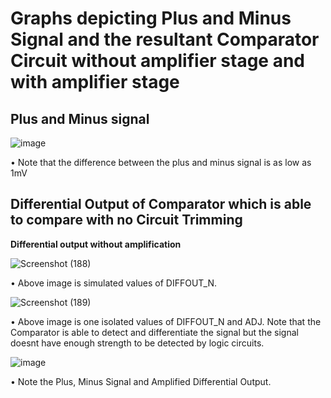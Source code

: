 # Graphs depicting Plus and Minus Signal and the resultant Comparator Circuit without amplifier stage and with amplifier stage

## Plus and Minus signal 


![image](https://github.com/chennakeshavadasa/Comparator-Design-with-SkyWater-130PDK/assets/123294639/39376bfb-0212-4ef0-bc1d-cf87ce716332)


• Note that the difference between the plus and minus signal is as low as 1mV

## Differential Output of Comparator which is able to compare with no Circuit Trimming

**Differential output without amplification**

![Screenshot (188)](https://github.com/chennakeshavadasa/Comparator-Design-with-SkyWater-130PDK/assets/123294639/e6b1f2fd-c0ca-4498-ab66-f1d0222d383b)

• Above image is simulated values of DIFFOUT_N.

![Screenshot (189)](https://github.com/chennakeshavadasa/Comparator-Design-with-SkyWater-130PDK/assets/123294639/bef4a9cc-3243-46d0-8685-757399e0ed2f)

• Above image is one isolated values of DIFFOUT_N and ADJ. Note that the Comparator is able to detect and differentiate the signal but the signal doesnt have enough strength to be detected by logic circuits.

![image](https://github.com/chennakeshavadasa/Comparator-Design-with-SkyWater-130PDK/assets/123294639/58c65c08-7ab9-4f7d-8f12-d281bcfd78ec)

• Note the Plus, Minus Signal and Amplified Differential Output.
